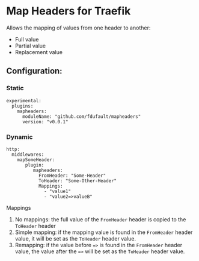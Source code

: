 # Map Headers for Traefik

Allows the mapping of values from one header to another:
  - Full value
  - Partial value
  - Replacement value

## Configuration:

### Static
```
experimental:
  plugins:
    mapheaders:
      moduleName: "github.com/fdufault/mapheaders"
      version: "v0.0.1"
```
### Dynamic
```
http:
  middlewares:
    mapSomeHeader:                                                                                                          
       plugin:                                                                                                               
          mapheaders:                                                                                                         
            FromHeader: "Some-Header"                                                                                       
            ToHeader: "Some-Other-Header"                                                                                           
            Mappings:                                                                                                     
              - "value1"                                                                                                    
              - "value2=>valueB" 
 ```             
 Mappings
 
 1) No mappings: the full value of the `FromHeader` header is copied to the `ToHeader` header
 2) Simple mapping: if the mapping value is found in the `FromHeader` header value, it will be set as the `ToHeader` header value.
 3) Remapping: if the value before `=>` is found in the `FromHeader` header value, the value after the `=>` will be set as the `ToHeader` header value.
